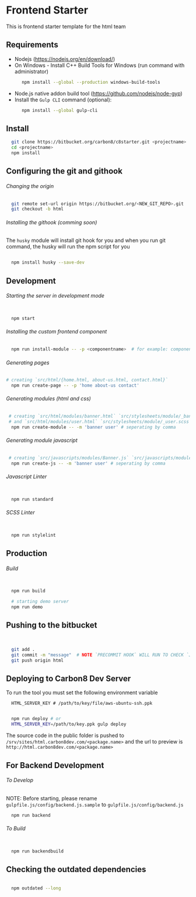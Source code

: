 # Frontend Starter
This is frontend starter template for the html team

## Requirements
- Nodejs (https://nodejs.org/en/download/)
- On Windows - Install C++ Build Tools for Windows (run command with administrator)
```sh
      npm install --global --production windows-build-tools
```

- Node.js native addon build tool (https://github.com/nodejs/node-gyp)
- Install the `Gulp CLI` command (optional):
```sh
      npm install --global gulp-cli

```

## Install
```sh
  git clone https://bitbucket.org/carbon8/c8starter.git <projectname>
  cd <projectname>
  npm install

```
## Configuring the git and githook
###### Changing the origin
```sh
  git remote set-url origin https://bitbucket.org/<NEW_GIT_REPO>.git
  git checkout -b html
```
###### Installing the githook (comming soon)

The `husky` module will install git hook for you and when you run git command, the husky will run the npm script for you

```sh

  npm install husky --save-dev

```

## Development

###### Starting the server in development mode
```sh

  npm start

```
###### Installing the custom frontend component
```sh
  npm run install-module -- -p <componentname>  # for example: componentname is fc8-footer

```

###### Generating pages

```sh
# creating `src/html/{home.html, about-us.html, contact.html}`
  npm run create-page -- -p 'home about-us contact'

```
###### Generating modules (html and css)

```sh
 # creating `src/html/modules/banner.html` `src/stylesheets/module/_banner.scss`
 # and `src/html/modules/user.html` `src/stylesheets/module/_user.scss`
  npm run create-module -- -m 'banner user' # seperating by comma

```
###### Generating module javascript

```sh
 # creating `src/javascripts/modules/Banner.js` `src/javascripts/modules/User.js`
  npm run create-js -- -m 'banner user' # seperating by comma

```

###### Javascript Linter

```sh

  npm run standard

```
###### SCSS Linter

```sh

  npm run stylelint

```
## Production
###### Build
```sh

  npm run build

  # starting demo server
  npm run demo

```


## Pushing to the bitbucket
######
```sh

  git add .
  git commit -m "message"  # NOTE `PRECOMMIT HOOK` WILL RUN TO CHECK `JS LINT` AND `STYLELINT`
  git push origin html

```

## Deploying to Carbon8 Dev Server

To run the tool you must set the following environment variable

```
  HTML_SERVER_KEY # /path/to/key/file/aws-ubuntu-ssh.ppk

```

```sh

  npm run deploy # or
  HTML_SERVER_KEY=/path/to/key.ppk gulp deploy

```
The source code in the public folder is pushed to `/srv/sites/html.carbon8dev.com/<package.name>`
and the url to preview is `http://html.carbon8dev.com/<package.name>`

## For Backend Development
###### To Develop
NOTE: Before starting, please rename `gulpfile.js/config/backend.js.sample` to `gulpfile.js/config/backend.js`
```sh
  npm run backend
```
###### To Build

```sh

  npm run backendbuild

```
## Checking the outdated dependencies

```sh

  npm outdated --long

```
